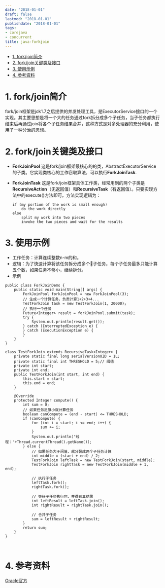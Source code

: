 ```yaml
---
date: "2018-01-01"
draft: false
lastmod: "2018-01-01"
publishdate: "2018-01-01"
tags:
- corejava
- concurrent
title: java-forkjoin
---
```

<!-- TOC -->

- [1. fork/join简介](#1-forkjoin简介)
- [2. fork/join关键类及接口](#2-forkjoin关键类及接口)
- [3. 使用示例](#3-使用示例)
- [4. 参考资料](#4-参考资料)

<!-- /TOC -->
# 1. fork/join简介
fork/join框架是jdk1.7之后提供的并发处理工具，是ExecutorService接口的一个实现。其主要思想是将一个大的任务通过fork拆分成多个子任务，当子任务都执行结束后再通过join将各个子任务结果合并，这种方式是对多处理器的充分利用，使用了一种分治的思想。

# 2. fork/join关键类及接口

* **ForkJoinPool** 这是fork/join框架最核心的的类，AbstractExecutorService的子类。它实现类核心的工作窃取算法，可以执行**ForkJoinTask**.

* **ForkJoinTask** 这是fork/join框架具体工作类，经常用到的两个子类是 **RecursiveAction**（无返回值）和**RecursiveTask**（有返回值）。只要实现方法中的execute()方法即可。方法实现逻辑为：

    ```
    if (my portion of the work is small enough)
        do the work directly
    else
        split my work into two pieces
        invoke the two pieces and wait for the results
    ```


# 3. 使用示例
* 工作任务：计算连续整数n-m的和。
* 逻辑：为了快速计算将该任务拆分成多个子任务，每个子任务最多只能计算五个数，如果任务不够小，继续拆分。
* 示例
```
public class ForkJoinDemo {
	public static void main(String[] args) {
		ForkJoinPool forkJoinPool = new ForkJoinPool(3);
		// 生成一个计算任务，负责计算1+2+3+4...
		TestForkJoin task = new TestForkJoin(1, 20000);
		// 执行一个任务
		Future<Integer> result = forkJoinPool.submit(task);
		try {
			System.out.println(result.get());
		} catch (InterruptedException e) {
		} catch (ExecutionException e) {
		}
	}
}

class TestForkJoin extends RecursiveTask<Integer> {
	private static final long serialVersionUID = 1L;
	private static final int THRESHOLD = 5;// 阈值
	private int start;
	private int end;
	public TestForkJoin(int start, int end) {
		this.start = start;
		this.end = end;
	}

	@Override
	protected Integer compute() {
		int sum = 0;
		// 如果任务足够小就计算任务
		boolean canCompute = (end - start) <= THRESHOLD;
		if (canCompute) {
			for (int i = start; i <= end; i++) {
				sum += i;
			}
			System.out.println("线程："+Thread.currentThread().getName());
		} else {
			// 如果任务大于阀值，就分裂成两个子任务计算
			int middle = (start + end) / 2;
			TestForkJoin leftTask = new TestForkJoin(start, middle);
			TestForkJoin rightTask = new TestForkJoin(middle + 1, end);

			// 执行子任务
			leftTask.fork();
			rightTask.fork();

			// 等待子任务执行完，并得到其结果
			int leftResult = leftTask.join();
			int rightResult = rightTask.join();

			// 合并子任务
			sum = leftResult + rightResult;
		}
		return sum;
	}
}



```


# 4. 参考资料

[Oracle官方](https://docs.oracle.com/javase/tutorial/essential/concurrency/forkjoin.html)

